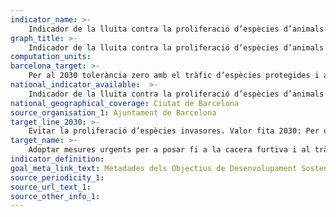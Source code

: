```yaml
---
indicator_name: >-
    Indicador de la lluita contra la proliferació d’espècies d’animals i plantes invasores (pendent de determinar)
graph_title: >-
    Indicador de la lluita contra la proliferació d’espècies d’animals i plantes invasores (pendent de determinar)
computation_units:
barcelona_target: >-
    Per al 2030 tolerància zero amb el tràfic d’espècies protegides i amb la introducció d’espècies invasores de flora i fauna a Barcelona
national_indicator_available:  >-
    Indicador de la lluita contra la proliferació d’espècies d’animals i plantes invasores (pendent de determinar)
national_geographical_coverage: Ciutat de Barcelona 
source_organisation_1: Ajuntament de Barcelona
target_line_2030: >-
    Evitar la proliferació d’espècies invasores. Valor fita 2030: Per determinar
target_name: >-
    Adoptar mesures urgents per a posar fi a la cacera furtiva i al tràfic d’espècies protegides de flora i fauna, i abordar la demanda i l’oferta il·legals de productes silvestres
indicator_definition:
goal_meta_link_text: Metadades dels Objectius de Desenvolupament Sostenible de les Nacions Unides (pdf 894kB)
source_periodicity_1: 
source_url_text_1: 
source_other_info_1: 
---
```


